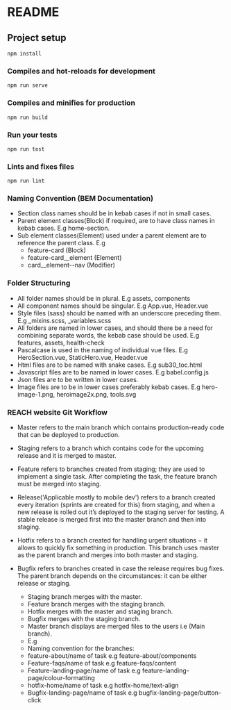 # README #

## Project setup
```
npm install
```

### Compiles and hot-reloads for development
```
npm run serve
```

### Compiles and minifies for production
```
npm run build
```

### Run your tests
```
npm run test
```

### Lints and fixes files
```
npm run lint
```

### Naming Convention (BEM Documentation)
* Section class names should be in kebab cases if not in small cases. 
* Parent element classes(Block) if required, are to have class names in kebab cases. E.g home-section.
* Sub element classes(Element) used under a parent element are to reference the parent class. E.g 
     - feature-card (Block)
     - feature-card__element  (Element)
     - card__element--nav (Modifier)

### Folder Structuring
* All folder names should be in plural. E.g assets, components
* All component names should be singular. E.g App.vue, Header.vue
* Style files (sass) should be named with an underscore preceding them. E.g _mixins.scss, _variables.scss
* All folders are named in lower cases, and should there be a need for combining separate words, the kebab case should be used. E.g features, assets, health-check
* Pascalcase is used in the naming of individual vue files. E.g HeroSection.vue, StaticHero.vue, Header.vue
* Html files are to be named with snake cases. E.g sub30_toc.html
* Javascript files are to be named in lower cases. E.g babel.config.js
* Json files are to be written in lower cases.
* Image files are to be in lower cases preferably kebab cases. E.g hero-image-1.png, heroimage2x.png, tools.svg

### REACH website Git Workflow
* Master refers to the main branch which contains production-ready code that can be deployed to production.
* Staging refers to a branch which contains code for the upcoming release and it is merged to master.
* Feature refers to branches created from staging; they are used to implement a single task. After completing the task, the feature branch must be merged into staging.
* Release('Applicable mostly to mobile dev') refers to a branch created every iteration (sprints are created for this) from staging, and when a new release is rolled out it’s deployed to the staging server for testing. A stable release is merged first into the master branch and then into staging.
* Hotfix refers to a branch created for handling urgent situations − it allows to quickly fix something in production. This branch uses master as the parent branch and merges into both master and staging.
* Bugfix refers to branches created in case the release requires bug fixes. The parent branch depends on the circumstances: it can be either release or staging.

   - Staging branch merges with the master.
   - Feature branch merges with the staging branch.
   - Hotfix merges with the master and staging branch.
   - Bugfix merges with the staging branch.
   - Master branch displays are merged files to the users i.e (Main branch).

  * E.g 
   - Naming convention for the branches:
   - feature-about/name of task e.g feature-about/components 
   - Feature-faqs/name of task e.g feature-faqs/content
   - Feature-landing-page/name of task e.g feature-landing-page/colour-formatting
   - hotfix-home/name of task e.g hotfix-home/text-align
   - Bugfix-landing-page/name of task e.g bugfix-landing-page/button-click 

